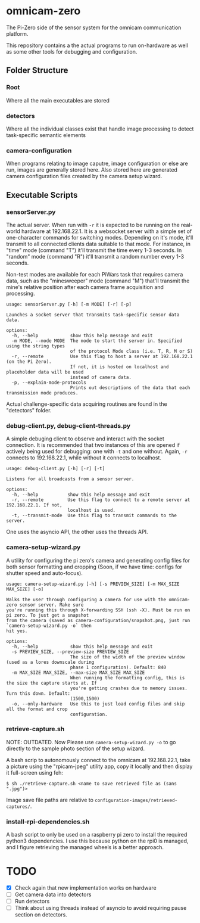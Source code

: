 # omnicam-zero
The Pi-Zero side of the sensor system for the omnicam communication platform.

This repository contains a the actual programs to run on-hardware as well as some other tools for debugging and configuration.

## Folder Structure

### Root
Where all the main executables are stored

### detectors
Where all the individual classes exist that handle image processing to detect task-specific semantic elements

### camera-configuration
When programs relating to image caputre, image configuration or else are run, images are generally stored here.
Also stored here are generated camera configuration files created by the camera setup wizard.

## Executable Scripts
### sensorServer.py
The actual server. When run with `-r` it is expected to be running on the real-world hardware at 192.168.22.1.
It is a websocket server with a simple set of one-character commands for switching modes.
Depending on it's mode, it'll transmit to all connected clients data suitable to that mode.
For instance, in "time" mode (command "T") it'll transmit the time every 1-3 seconds.
In "random" mode (command "R") it'll transmit a random number every 1-3 seconds.

Non-test modes are available for each PiWars task that requires camera data, such as the "minesweeper" mode (command "M") that'll transmit the mine's relative position after each camera frame acquisition and processing.

```
usage: sensorServer.py [-h] [-m MODE] [-r] [-p]

Launches a socket server that transmits task-specific sensor data data.

options:
  -h, --help            show this help message and exit
  -m MODE, --mode MODE  The mode to start the server in. Specified using the string types
                        of the protocol Mode class (i.e. T, R, M or S)
  -r, --remote          Use this flag to host a server at 192.168.22.1 (on the Pi Zero).
                        If not, it is hosted on localhost and placeholder data will be used
                        instead of camera data.
  -p, --explain-mode-protocols
                        Prints out descriptions of the data that each transmission mode produces.
```
Actual challenge-specific data acquiring routines are found in the "detectors" folder.

### debug-client.py, debug-client-threads.py
A simple debuging client to observe and interact with the socket connection. It is recommended that two instances of this are opened if actively being used for debugging: one with `-t` and one without. Again, `-r` connects to 192.168.22.1, while without it connects to localhost.

```
usage: debug-client.py [-h] [-r] [-t]

Listens for all broadcasts from a sensor server.

options:
  -h, --help           show this help message and exit
  -r, --remote         Use this flag to connect to a remote server at 192.168.22.1. If not,
                       localhost is used.
  -t, --transmit-mode  Use this flag to transmit commands to the server.
```
One uses the asyncio API, the other uses the threads API.

### camera-setup-wizard.py
A utility for configuring the pi zero's camera and generating config files for both sensor formatting and cropping (Soon, if we have time: configs for shutter speed and auto-focus).

```
usage: camera-setup-wizard.py [-h] [-s PREVIEW_SIZE] [-m MAX_SIZE MAX_SIZE] [-o]

Walks the user through configuring a camera for use with the omnicam-zero sensor server. Make sure
you're running this through X-forwarding SSH (ssh -X). Must be run on pi zero. To just get a snapshot
from the camera (saved as camera-configuration/snapshot.png, just run `camera-setup-wizard.py -o` then
hit yes.

options:
  -h, --help            show this help message and exit
  -s PREVIEW_SIZE, --preview-size PREVIEW_SIZE
                        The size of the width of the preview window (used as a lores downscale during
                        phase 1 configuration). Default: 840
  -m MAX_SIZE MAX_SIZE, --max-size MAX_SIZE MAX_SIZE
                        When running the formatting config, this is the size the capture starts at. If
                        you're getting crashes due to memory issues. Turn this down. Default:
                        (1500,1500)
  -o, --only-hardware   Use this to just load config files and skip all the format and crop
                        configuration.
```

### retrieve-capture.sh
NOTE: OUTDATED. Now Please use `camera-setup-wizard.py -o` to go directly to the sample photo section of the setup wizard.

A bash scrip to autonomously connect to the omnicam at 192.168.22.1, take a picture using the "rpicam-jpeg" utility app, copy it locally and then display it full-screen using feh:

```
$ sh ./retrieve-capture.sh <name to save retrieved file as (sans ".jpg")>
```

Image save file paths are relative to `configuration-images/retrieved-captures/`.

### install-rpi-dependencies.sh
A bash script to only be used on a raspberry pi zero to install the required python3 dependencies. I use this because python on the rpi0 is managed, and I figure retrieving the managed wheels is a better approach.

# TODO
- [X] Check again that new implementation works on hardware
- [ ] Get camera data into detectors
- [ ] Run detectors
- [ ] Think about using threads instead of asyncio to avoid requiring pause section on detectors.
